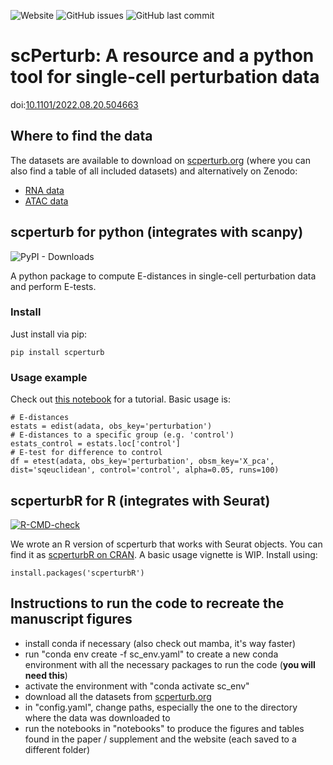 ![Website](https://img.shields.io/website?down_color=red&down_message=offline&label=scperturb.org&up_message=online&url=http%3A%2F%2Fprojects.sanderlab.org%2Fscperturb%2F)
![GitHub issues](https://img.shields.io/github/issues-raw/sanderlab/scperturb)
![GitHub last commit](https://img.shields.io/github/last-commit/sanderlab/scperturb)

# scPerturb: A resource and a python tool for single-cell perturbation data
doi:[10.1101/2022.08.20.504663](https://doi.org/10.1101/2022.08.20.504663)

## Where to find the data
The datasets are available to download on [scperturb.org](https://scperturb.org/) (where you can also find a table of all included datasets) and alternatively on Zenodo:
- [RNA data](https://zenodo.org/record/7041849)
- [ATAC data](https://zenodo.org/record/7058382)

## scperturb for python (integrates with scanpy)
![PyPI - Downloads](https://img.shields.io/pypi/dm/scperturb?label=PyPI%20downloads)

A python package to compute E-distances in single-cell perturbation data and perform E-tests.

### Install
Just install via pip:

```
pip install scperturb
```

### Usage example

Check out [this notebook](https://github.com/sanderlab/scPerturb/blob/master/package/notebooks/e-distance.ipynb) for a tutorial.
Basic usage is:
```
# E-distances
estats = edist(adata, obs_key='perturbation')
# E-distances to a specific group (e.g. 'control')
estats_control = estats.loc['control']
# E-test for difference to control
df = etest(adata, obs_key='perturbation', obsm_key='X_pca', dist='sqeuclidean', control='control', alpha=0.05, runs=100)
```

## scperturbR for R (integrates with Seurat)
[![R-CMD-check](https://github.com/sanderlab/scPerturb/actions/workflows/R-CMD-check.yaml/badge.svg)](https://github.com/sanderlab/scPerturb/actions/workflows/R-CMD-check.yaml)

We wrote an R version of scperturb that works with Seurat objects. You can find it as [scperturbR on CRAN](https://cran.r-project.org/package=scperturbR). A basic usage vignette is WIP.
Install using:
```
install.packages('scperturbR')
```

## Instructions to run the code to recreate the manuscript figures
- install conda if necessary (also check out mamba, it's way faster)
- run "conda env create -f sc_env.yaml" to create a new conda environment with all the necessary packages to run the code (**you will need this**)
- activate the environment with "conda activate sc_env"
- download all the datasets from [scperturb.org](https://scperturb.org/)
- in "config.yaml", change paths, especially the one to the directory where the data was downloaded to
- run the notebooks in "notebooks" to produce the figures and tables found in the paper / supplement and the website (each saved to a different folder)


